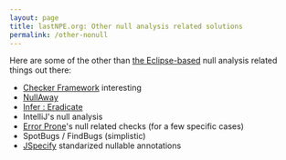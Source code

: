 ```yaml
---
layout: page
title: lastNPE.org: Other null analysis related solutions
permalink: /other-nonull
---
```


Here are some of the other than [the Eclipse-based](..) null analysis related things out there:

* [Checker Framework](https://checkerframework.org) interesting
* [NullAway](https://github.com/uber/NullAway)
* [Infer : Eradicate](http://fbinfer.com/docs/eradicate.html)
* IntelliJ's null analysis
* [Error Prone](http://errorprone.info/bugpatterns)'s null related checks (for a few specific cases)
* SpotBugs / FindBugs (simplistic)
* [JSpecify](https://jspecify.dev) standarized nullable annotations
